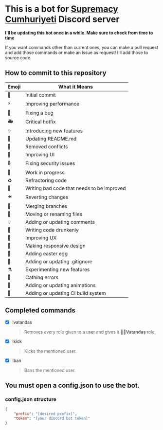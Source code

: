 # This is a bot for [Supremacy Cumhuriyeti](discord.gg/HcCTmGu) Discord server

**I'll be updating this bot once in a while. Make sure to check from time to time**

If you want commands other than current ones, you can make a pull request and add those commands or make an issue as request! I'll add those to source code.

## How to commit to this repository

| Emoji                       | What it Means                              |
| --------------------------- | ------------------------------------------ |
| :tada:                      | Initial commit                             |
| :zap:                       | Improving performance                      |
| :bug:                       | Fixing a bug                               |
| :ambulance:                 | Critical hotfix                            |
| :sparkles:                  | Introducing new features                   |
| :pencil:                    | Updating README.md                         |
| :wrench:                    | Removed conflicts                          |
| :lipstick:                  | Improving UI                               |
| :lock:                      | Fixing security issues                     |
| :construction:              | Work in progress                           |
| :recycle:                   | Refractoring code                          |
| :poop:                      | Writing bad code that needs to be improved |
| :rewind:                    | Reverting changes                          |
| :twisted_rightwards_arrows: | Merging branches                           |
| :truck:                     | Moving or renaming files                   |
| :bulb:                      | Adding or updating comments                |
| :beers:                     | Writing code drunkenly                     |
| :children_crossing:         | Improving UX                               |
| :iphone:                    | Making responsive design                   |
| :egg:                       | Adding easter egg                          |
| :see_no_evil:               | Adding or updating .gitignore              |
| :alembic:                   | Experimenting new features                 |
| :goal_net:                  | Cathing errors                             |
| :dizzy:                     | Adding or updating animations              |
| :construction_worker:       | Adding or updating CI build system         |

## Completed commands

-   [x] !vatandas

    > Removes every role given to a user and gives it **🤵🏿Vatandaş** role.

-   [x] !kick

    > Kicks the mentioned user.

-   [x] !ban

    > Bans the mentioned user.

## You must open a config.json to use the bot.

### config.json structure

```json
{
	"prefix": "[desired prefix]",
	"token": "[your discord bot token]"
}
```
